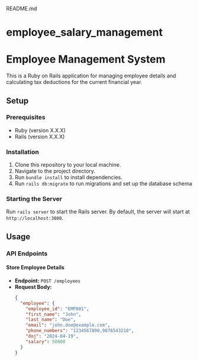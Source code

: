 
README.md
# employee_salary_management

# Employee Management System

This is a Ruby on Rails application for managing employee details and calculating tax deductions for the current financial year.

## Setup

### Prerequisites
- Ruby (version X.X.X)
- Rails (version X.X.X)

### Installation
1. Clone this repository to your local machine.
2. Navigate to the project directory.
3. Run `bundle install` to install dependencies.
4. Run `rails db:migrate` to run migrations and set up the database schema

### Starting the Server
Run `rails server` to start the Rails server. By default, the server will start at `http://localhost:3000`.

## Usage

### API Endpoints

#### Store Employee Details
- **Endpoint:** `POST /employees`
- **Request Body:**
  ```json
  {
    "employee": {
      "employee_id": "EMP001",
      "first_name": "John",
      "last_name": "Doe",
      "email": "john.doe@example.com",
      "phone_numbers": "1234567890,9876543210",
      "doj": "2024-04-19",
      "salary": 50000
    }
  }
  